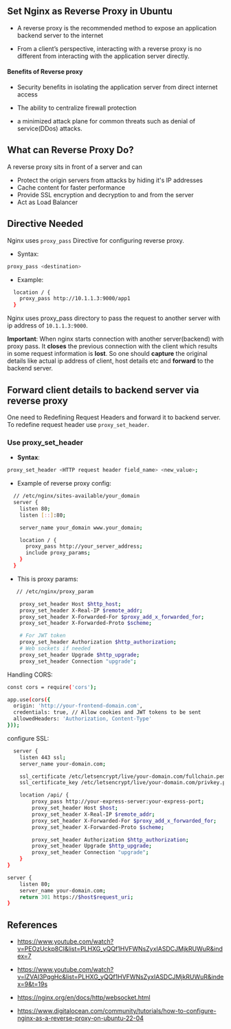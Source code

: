 ## Set Nginx as Reverse Proxy in Ubuntu

- A reverse proxy is the recommended method to expose an application backend server to the internet

- From a client’s perspective, interacting with a reverse proxy is no different from interacting with the application server directly.

#### Benefits of Reverse proxy

- Security benefits in isolating the application server from direct internet access

- The ability to centralize firewall protection

- a minimized attack plane for common threats such as denial of service(DDos) attacks.

## What can Reverse Proxy Do?

A reverse proxy sits in front of a server and can

- Protect the origin servers from attacks by hiding it's IP addresses
- Cache content for faster performance
- Provide SSL encryption and decryption to and from the server
- Act as Load Balancer

## Directive Needed

Nginx uses `proxy_pass` Directive for configuring reverse proxy.

- Syntax:

```bash
proxy_pass <destination>
```

- Example:

```bash
  location / {
    proxy_pass http://10.1.1.3:9000/app1
  }
```

Nginx uses proxy_pass directory to pass the request to another server with ip address of `10.1.1.3:9000`.

**Important**: When nginx starts connection with another server(backend) with proxy pass. It **closes** the previous connection with the client which results in some request information is **lost**. So one should **capture** the original details like actual ip address of client, host details etc and **forward** to the backend server.

## Forward client details to backend server via reverse proxy

One need to Redefining Request Headers and forward it to backend server. To redefine request header use `proxy_set_header`.

### Use proxy_set_header

- **Syntax**:

```bash
proxy_set_header <HTTP request header field_name> <new_value>;
```

- Example of reverse proxy config:

```bash
  // /etc/nginx/sites-available/your_domain
  server {
    listen 80;
    listen [::]:80;

    server_name your_domain www.your_domain;

    location / {
      proxy_pass http://your_server_address;
      include proxy_params;
    }
  }
```

- This is proxy params:

```bash
   // /etc/nginx/proxy_param

    proxy_set_header Host $http_host;
    proxy_set_header X-Real-IP $remote_addr;
    proxy_set_header X-Forwarded-For $proxy_add_x_forwarded_for;
    proxy_set_header X-Forwarded-Proto $scheme;

    # For JWT token
    proxy_set_header Authorization $http_authorization;
    # Web sockets if needed
    proxy_set_header Upgrade $http_upgrade;
    proxy_set_header Connection "upgrade";
```

Handling CORS:

```bash
const cors = require('cors');

app.use(cors({
  origin: 'http://your-frontend-domain.com',
  credentials: true, // Allow cookies and JWT tokens to be sent
  allowedHeaders: 'Authorization, Content-Type'
}));
```

configure SSL:

```bash
  server {
    listen 443 ssl;
    server_name your-domain.com;

    ssl_certificate /etc/letsencrypt/live/your-domain.com/fullchain.pem;
    ssl_certificate_key /etc/letsencrypt/live/your-domain.com/privkey.pem;

    location /api/ {
        proxy_pass http://your-express-server:your-express-port;
        proxy_set_header Host $host;
        proxy_set_header X-Real-IP $remote_addr;
        proxy_set_header X-Forwarded-For $proxy_add_x_forwarded_for;
        proxy_set_header X-Forwarded-Proto $scheme;

        proxy_set_header Authorization $http_authorization;
        proxy_set_header Upgrade $http_upgrade;
        proxy_set_header Connection "upgrade";
    }
}

server {
    listen 80;
    server_name your-domain.com;
    return 301 https://$host$request_uri;
}

```

## References

- https://www.youtube.com/watch?v=PEOzUckp8CI&list=PLHXG_yQQf1HVFWNsZyxIASDCJMjkRUWuR&index=7

- https://www.youtube.com/watch?v=lZVAI3PqgHc&list=PLHXG_yQQf1HVFWNsZyxIASDCJMjkRUWuR&index=9&t=19s

- https://nginx.org/en/docs/http/websocket.html

- https://www.digitalocean.com/community/tutorials/how-to-configure-nginx-as-a-reverse-proxy-on-ubuntu-22-04
